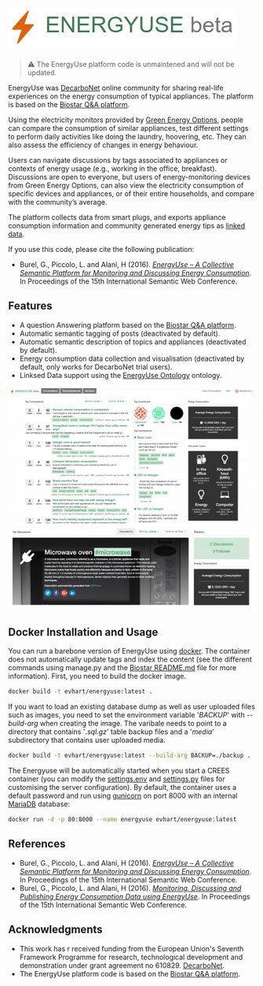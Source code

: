 # ![EnergyUse Q/A platform (Unmaintained)](docs/title.png "EnergyUse Q/A platform (Unmaintained)")

> :warning: The EnergyUse platform code is unmaintened and will not be updated.

EnergyUse was [DecarboNet](https://www.decarbonet.eu) online community for sharing real-life experiences on the energy consumption of typical appliances. The platform is based on the [Biostar Q&A platform](https://github.com/ialbert/biostar-central).

Using the electricity monitors provided by [Green Energy Options](https://www.geotogether.com/), people can compare the consumption of similar appliances, test different settings to perform daily activities like doing the laundry, hoovering, etc. They can also assess the efficiency of changes in energy behaviour.

Users can navigate discussions by tags associated to appliances or contexts of energy usage (e.g., working in the office, breakfast). Discussions are open to everyone, but users of energy-monitoring devices from Green Energy Options, can also view the electricity consumption of specific devices and appliances, or of their entire households, and compare with the community’s average.

The platform collects data from smart plugs, and exports appliance consumption information and community generated energy tips as [linked data](http://www.essepuntato.it/lode/http://socsem.open.ac.uk/ontologies/eu).


If you use this code, please cite the following publication:
- Burel, G., Piccolo, L. and Alani, H (2016). *[EnergyUse – A Collective Semantic Platform for Monitoring and Discussing Energy Consumption](http://www-kasm.nii.ac.jp/iswc2016/papers/paper_A47_.pdf)*. In Proceedings of the 15th International Semantic Web Conference.


## Features
- A question Answering platform based on the [Biostar Q&A platform](https://github.com/ialbert/biostar-central).
- Automatic semantic tagging of posts (deactivated by default).
- Automatic semantic description of topics and appliances (deactivated by default).
- Energy consumption data collection and visualisation (deactivated by default, only works for DecarboNet trial users).
- Linksed Data support using the [EnergyUse Ontology](http://www.essepuntato.it/lode/http://socsem.open.ac.uk/ontologies/eu) ontology.


![The EnergyUse Platform](docs/screenshot1.png)
![Automatic Descriptions](docs/screenshot2.png)

## Docker Installation and Usage
You can run a barebone version of EnergyUse using [docker](https://docker.com/). The container does not automatically update tags and index the content (see the different commands using manage.py and the [Biostar README.md](README_BIOSTAR.md) file for more information). First, you need to build the docker image.
```sh
docker build -t evhart/energyuse:latest .
```

If you want to load an existing database dump as well as user uploaded files such as images, you need to set the environment variable '*BACKUP*' with *--build-arg*  when creating the image. The varibale needs to point to a directory that contains '*.sql.gz*' table backup files and a '*media*' subdirectory that contains user uploaded media.  
```sh
docker build -t evhart/energyuse:latest --build-arg BACKUP=./backup .
```

The Energyuse will be automatically started when you start a CREES container (you can modify the [settings.env](energyuse/settings.env) and  [settings.py](energyuse/settings.py) files for customising the server configuration). By default, the container uses a default password and run using [gunicorn](https://gunicorn.org/) on port 8000 with an internal [MariaDB](https://mariadb.org/) database:
```sh
docker run -d -p 80:8000 --name energyuse evhart/energyuse:latest
```

## References
- Burel, G., Piccolo, L. and Alani, H (2016). *[EnergyUse – A Collective Semantic Platform for Monitoring and Discussing Energy Consumption](https://iswc.lodac.nii.ac.jp/files/application_47.pdf)*. In Proceedings of the 15th International Semantic Web Conference.
- Burel, G., Piccolo, L. and Alani, H (2016). *[Monitoring, Discussing and Publishing Energy Consumption Data using EnergyUse](http://ceur-ws.org/Vol-1690/paper79.pdf)*. In Proceedings of the 15th International Semantic Web Conference.

## Acknowledgments
- This work has r received funding from the European Union's Seventh Framework Programme for research, technological development and demonstration under grant agreement no 610829. [DecarboNet](https://www.decarbonet.eu).
- The EnergyUse platform code is based on the [Biostar Q&A platform](https://github.com/ialbert/biostar-central).
